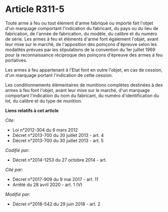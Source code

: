 # Article R311-5

Toute arme à feu ou tout élément d'arme fabriqué ou importé fait l'objet d'un marquage comportant l'indication du fabricant,
du pays ou du lieu de fabrication, de l'année de fabrication, du modèle, du calibre et du numéro de série. Les armes à feu et
éléments d'arme font également l'objet, avant leur mise sur le marché, de l'apposition des poinçons d'épreuve selon les
modalités prévues par les stipulations de la convention du 1er juillet 1969 pour la reconnaissance réciproque des poinçons
d'épreuve des armes à feu portatives.

Les armes à feu appartenant à l'Etat font en outre l'objet, en cas de cession, d'un marquage portant l'indication de cette
cession.

Les conditionnements élémentaires de munitions complètes destinées à des armes à feu font l'objet, avant leur mise sur le
marché, d'un marquage comportant l'indication du nom du fabricant, du numéro d'identification du lot, du calibre et du type
de munition.

**Liens relatifs à cet article**

_Cite_:

  - Loi n°2012-304 du 6 mars 2012
  - Décret n°2013-700 du 30 juillet 2013 - art. 4
  - Décret n°2013-700 du 30 juillet 2013 - art. 5

_Codifié par_:

  - Décret n°2014-1253 du 27 octobre 2014 - art.

_Cité par_:

  - Décret n°2017-909 du 9 mai 2017 - art. 11
  - Arrêté du 28 avril 2020 - art. 1 (V)

_Modifié par_:

  - Décret n°2018-542 du 29 juin 2018 - art. 2
